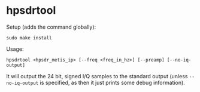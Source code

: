 # hpsdrtool

Setup (adds the command globally):

    sudo make install

Usage:

    hpsdrtool <hpsdr_metis_ip> [--freq <freq_in_hz>] [--preamp] [--no-iq-output]

It will output the 24 bit, signed I/Q samples to the standard output (unless `--no-iq-output` is specified, as then it just prints some debug information).
